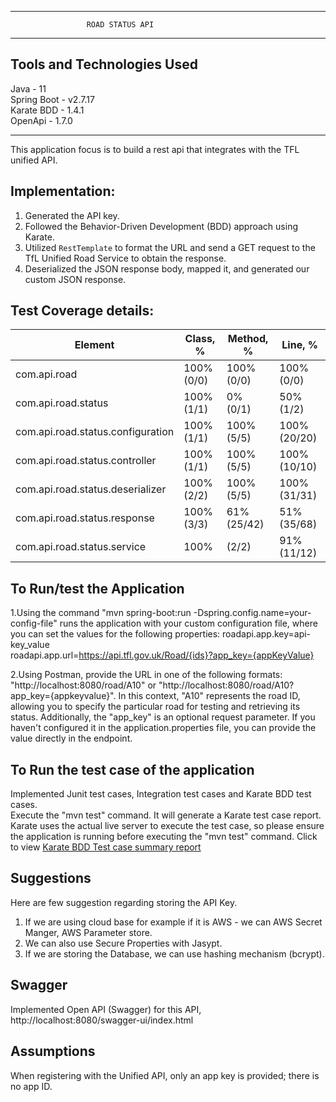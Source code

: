 ************************************************************
                     ROAD STATUS API
************************************************************

Tools and Technologies Used
-------------------------------------------------
Java        -  11  
Spring Boot - v2.7.17  
Karate BDD  - 1.4.1  
OpenApi     - 1.7.0  
**************************************************
This application focus is to build a rest api that integrates with the TFL unified API.

Implementation:
--------------------
1. Generated the API key.
2. Followed the Behavior-Driven Development (BDD) approach using Karate. 
3. Utilized `RestTemplate` to format the URL and send a GET request to the TfL Unified Road Service to obtain the response.
4. Deserialized the JSON response body, mapped it, and generated our custom JSON response.

Test Coverage details:
------------------------

Element       | Class, %  | Method, % | Line, %| 
-------------- | -------- | ---------- |-----------------
com.api.road	 |    100% (0/0)  |	100% (0/0)  | 100% (0/0)
com.api.road.status	| 100% (1/1)	|0% (0/1)|	50% (1/2)
com.api.road.status.configuration |	100% (1/1) |	100% (5/5)|	100% (20/20)
com.api.road.status.controller	| 100% (1/1)	|100% (5/5)|	100% (10/10)
com.api.road.status.deserializer|	100% (2/2)|	100% (5/5)	|100% (31/31)
com.api.road.status.response	| 100% (3/3)|	61% (25/42)	| 51% (35/68)
com.api.road.status.service	|100% |(2/2)	| 91% (11/12)|	78% (70/89)

To Run/test the Application
----------------------------
1.Using the command "mvn spring-boot:run -Dspring.config.name=your-config-file" runs the application with your custom configuration file, 
where you can set the values for the following properties:
roadapi.app.key=api-key_value  
roadapi.app.url=https://api.tfl.gov.uk/Road/{ids}?app_key={appKeyValue}

2.Using Postman, provide the URL in one of the following formats: "http://localhost:8080/road/A10" or "http://localhost:8080/road/A10?app_key={appkeyvalue}".
In this context, "A10" represents the road ID, allowing you to specify the particular road for testing and retrieving its status. 
Additionally, the "app_key" is an optional request parameter. If you haven't configured it in the application.properties file, you can provide the value directly in the endpoint.


To Run the test case of the application
---------------------------------------------
Implemented Junit test cases, Integration test cases and Karate BDD test cases.    
Execute the "mvn test" command. 
It will generate a Karate test case report.  
Karate uses the actual live server to execute the test case, so please ensure the application is running before executing the "mvn test" command.
Click to view [Karate BDD Test case summary report](
https://username.github.io/repository/path/to/your/page.html)



Suggestions
---------------------------------------------
Here are few suggestion regarding storing the API Key.
1. If we are using cloud base for example if it is AWS - we can AWS Secret Manger, AWS Parameter store.
2. We can also use Secure Properties with Jasypt.
3. If we are storing the Database, we can use hashing mechanism (bcrypt).

Swagger
----------------------------------
Implemented Open API (Swagger) for this API,
http://localhost:8080/swagger-ui/index.html

Assumptions
----------------------------------
When registering with the Unified API, only an app key is provided; there is no app ID.